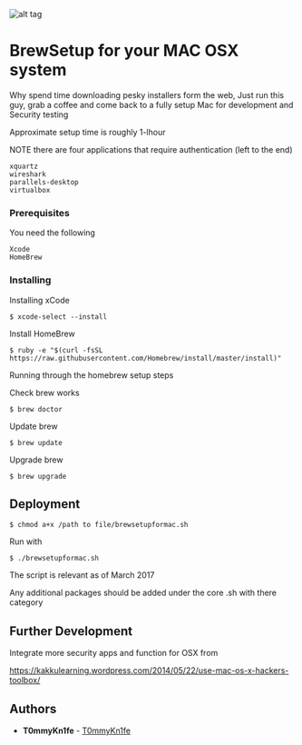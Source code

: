 ![alt tag](https://coolestguidesontheplanet.com/wp-content/uploads/2013/12/home-brew-osx-lion-package-manager.png)

# BrewSetup for your MAC OSX system

Why spend time downloading pesky installers form the web,
Just run this guy, grab a coffee and come back to a fully setup Mac for development and Security testing 

Approximate setup time is roughly 1-lhour 

NOTE there are four applications that require authentication (left to the end)

```
xquartz
wireshark
parallels-desktop
virtualbox
```

### Prerequisites

You need the following

```
Xcode 
HomeBrew
```

### Installing

Installing xCode
```
$ xcode-select --install
```
Install HomeBrew

```
$ ruby -e "$(curl -fsSL https://raw.githubusercontent.com/Homebrew/install/master/install)"
```
Running through the homebrew setup steps

Check brew works

```
$ brew doctor
```
Update brew

```
$ brew update
```
Upgrade brew

```
$ brew upgrade
```

## Deployment

```
$ chmod a+x /path to file/brewsetupformac.sh
```

Run with

```
$ ./brewsetupformac.sh
```


The script is relevant as of March 2017

Any additional packages should be added under the core .sh with there category 

## Further Development

Integrate more security apps and function for OSX from 

https://kakkulearning.wordpress.com/2014/05/22/use-mac-os-x-hackers-toolbox/

## Authors

* **T0mmyKn1fe** - [T0mmyKn1fe](https://github.com/t0mmykn1fe)